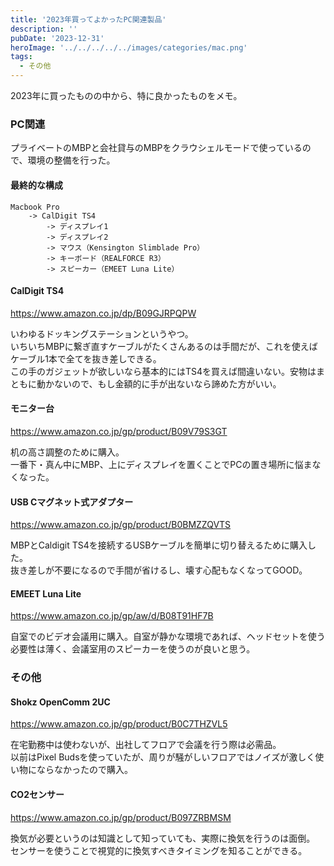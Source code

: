 ```yaml
---
title: '2023年買ってよかったPC関連製品'
description: ''
pubDate: '2023-12-31'
heroImage: '../../../../../images/categories/mac.png'
tags:
  - その他
---
```


2023年に買ったものの中から、特に良かったものをメモ。

### PC関連

プライベートのMBPと会社貸与のMBPをクラウシェルモードで使っているので、環境の整備を行った。

#### 最終的な構成

```
Macbook Pro
    -> CalDigit TS4
        -> ディスプレイ1
        -> ディスプレイ2
        -> マウス（Kensington Slimblade Pro）
        -> キーボード（REALFORCE R3）
        -> スピーカー（EMEET Luna Lite）
```

#### CalDigit TS4

https://www.amazon.co.jp/dp/B09GJRPQPW

いわゆるドッキングステーションというやつ。  
いちいちMBPに繋ぎ直すケーブルがたくさんあるのは手間だが、これを使えばケーブル1本で全てを抜き差しできる。  
この手のガジェットが欲しいなら基本的にはTS4を買えば間違いない。安物はまともに動かないので、もし金額的に手が出ないなら諦めた方がいい。

#### モニター台

https://www.amazon.co.jp/gp/product/B09V79S3GT

机の高さ調整のために購入。  
一番下・真ん中にMBP、上にディスプレイを置くことでPCの置き場所に悩まなくなった。

#### USB Cマグネット式アダプター

https://www.amazon.co.jp/gp/product/B0BMZZQVTS

MBPとCaldigit TS4を接続するUSBケーブルを簡単に切り替えるために購入した。  
抜き差しが不要になるので手間が省けるし、壊す心配もなくなってGOOD。

#### EMEET Luna Lite

https://www.amazon.co.jp/gp/aw/d/B08T91HF7B

自室でのビデオ会議用に購入。自室が静かな環境であれば、ヘッドセットを使う必要性は薄く、会議室用のスピーカーを使うのが良いと思う。

### その他

#### Shokz OpenComm 2UC

https://www.amazon.co.jp/gp/product/B0C7THZVL5

在宅勤務中は使わないが、出社してフロアで会議を行う際は必需品。  
以前はPixel Budsを使っていたが、周りが騒がしいフロアではノイズが激しく使い物にならなかったので購入。

#### CO2センサー

https://www.amazon.co.jp/gp/product/B097ZRBMSM

換気が必要というのは知識として知っていても、実際に換気を行うのは面倒。  
センサーを使うことで視覚的に換気すべきタイミングを知ることができる。
